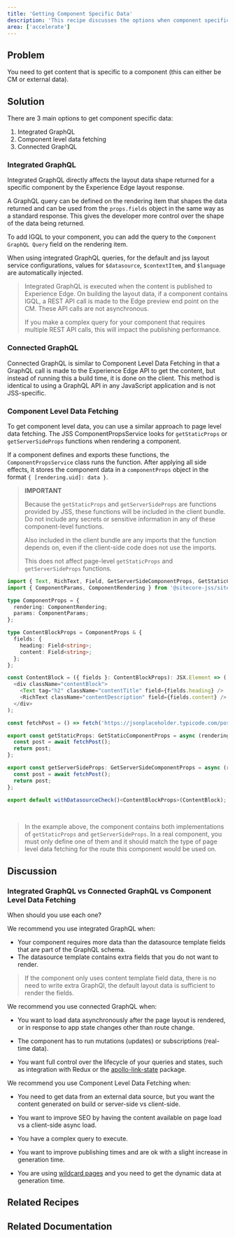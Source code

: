 ```yaml
---
title: 'Getting Component Specific Data'
description: 'This recipe discusses the options when component specific data is required'
area: ['accelerate']
---
```


## Problem

You need to get content that is specific to a component (this can either be CM or external data).

## Solution

There are 3 main options to get component specific data:

1. Integrated GraphQL
2. Component level data fetching
3. Connected GraphQL

### Integrated GraphQL

Integrated GraphQL directly affects the layout data shape returned for a specific component by the Experience Edge layout response.

A GraphQL query can be defined on the rendering item that shapes the data returned and can be used from the `props.fields` object in the same way as a standard response. This gives the developer more control over the shape of the data being returned.

To add IGQL to your component, you can add the query to the `Component GraphQL Query` field on the rendering item.

When using integrated GraphQL queries, for the default and jss layout service configurations, values for `$datasource`, `$contextItem`, and `$language` are automatically injected.

> Integrated GraphQL is executed when the content is published to Experience Edge. On building the layout data, if a component contains IGQL, a REST API call is made to the Edge preview end point on the CM. These API calls are not asynchronous.
>
> If you make a complex query for your component that requires multiple REST API calls, this will impact the publishing performance.

### Connected GraphQL

Connected GraphQL is similar to Component Level Data Fetching in that a GraphQL call is made to the Experience Edge API to get the content, but instead of running this a build time, it is done on the client. This method is identical to using a GraphQL API in any JavaScript application and is not JSS-specific.

### Component Level Data Fetching

To get component level data, you can use a similar approach to page level data fetching. The JSS ComponentPropsService looks for `getStaticProps` or `getServerSideProps` functions when rendering a component.

If a component defines and exports these functions, the `ComponentPropsService` class runs the function. After applying all side effects, it stores the component data in a `componentProps` object in the format `{ [rendering.uid]: data }`.

> **IMPORTANT**
>
> Because the `getStaticProps` and `getServerSideProps` are functions provided by JSS, these functions will be included in the client bundle. Do not include any secrets or sensitive information in any of these component-level functions.
>
> Also included in the client bundle are any imports that the function depends on, even if the client-side code does not use the imports.
>
> This does not affect page-level `getStaticProps` and `getServerSideProps` functions.

```typescript
import { Text, RichText, Field, GetServerSideComponentProps, GetStaticComponentProps, withDatasourceCheck } from '@sitecore-jss/sitecore-jss-nextjs';
import { ComponentParams, ComponentRendering } from '@sitecore-jss/sitecore-jss-nextjs';

type ComponentProps = {
  rendering: ComponentRendering;
  params: ComponentParams;
};

type ContentBlockProps = ComponentProps & {
  fields: {
    heading: Field<string>;
    content: Field<string>;
  };
};

const ContentBlock = ({ fields }: ContentBlockProps): JSX.Element => (
  <div className="contentBlock">
    <Text tag="h2" className="contentTitle" field={fields.heading} />
    <RichText className="contentDescription" field={fields.content} />
  </div>
);

const fetchPost = () => fetch('https://jsonplaceholder.typicode.com/posts/1').then((res) => res.json());

export const getStaticProps: GetStaticComponentProps = async (rendering, layoutData, context) => {
  const post = await fetchPost();
  return post;
};

export const getServerSideProps: GetServerSideComponentProps = async (rendering, layoutData) => {
  const post = await fetchPost();
  return post;
};

export default withDatasourceCheck()<ContentBlockProps>(ContentBlock);
```

<br/>

> In the example above, the component contains both implementations of `getStaticProps` and `getServerSideProps`. In a real component, you must only define one of them and it should match the type of page level data fetching for the route this component would be used on.

## Discussion

### Integrated GraphQL vs Connected GraphQL vs Component Level Data Fetching

When should you use each one?

We recommend you use integrated GraphQL when:

- Your component requires more data than the datasource template fields that are part of the GraphQL schema.
- The datasource template contains extra fields that you do not want to render.

> If the component only uses content template field data, there is no need to write extra GraphQl, the default layout data is sufficient to render the fields.

We recommend you use connected GraphQL when:

- You want to load data asynchronously after the page layout is rendered, or in response to app state changes other than route change.

- The component has to run mutations (updates) or subscriptions (real-time data).

- You want full control over the lifecycle of your queries and states, such as integration with Redux or the [apollo-link-state](https://github.com/apollographql/apollo-link-state) package.

We recommend you use Component Level Data Fetching when:

- You need to get data from an external data source, but you want the content generated on build or server-side vs client-side.

- You want to improve SEO by having the content available on page load vs a client-side async load.

- You have a complex query to execute.

- You want to improve publishing times and are ok with a slight increase in generation time.

- You are using [wildcard pages](/learn/accelerate/xm-cloud/implementation/information-architecture/wildcard-pages) and you need to get the dynamic data at generation time.

## Related Recipes

<Row columns={2}>
  <Link title="Wildcard Pages" link="/learn/accelerate/xm-cloud/implementation/information-architecture/wildcard-pages" />
</Row>

## Related Documentation

<Row columns={2}>
  <Link title="Component-level data fetching in JSS Next.js apps | Sitecore Documentation" link="https://doc.sitecore.com/xmc/en/developers/xm-cloud/component-level-data-fetching-in-jss-next-js-apps.html" />
  <Link title="Integrated GraphQL in JSS apps | Sitecore Documentation" link="https://doc.sitecore.com/xmc/en/developers/xm-cloud/integrated-graphql-in-jss-apps.html" />
  <Link title="Connected GraphQL in JSS apps | Sitecore Documentation" link="https://doc.sitecore.com/xmc/en/developers/xm-cloud/connected-graphql-in-jss-apps.html" />
</Row>
